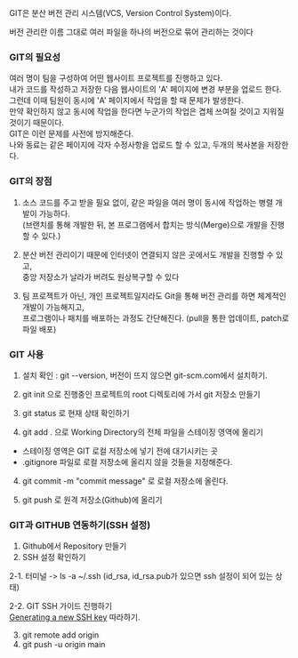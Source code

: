 GIT은 분산 버전 관리 시스템(VCS, Version Control System)이다.

버전 관리란 이름 그대로 여러 파일을 하나의 버전으로 묶어 관리하는 것이다

### GIT의 필요성

여러 명이 팀을 구성하여 어떤 웹사이트 프로젝트를 진행하고 있다. <br>
내가 코드를 작성하고 저장한 다음 웹사이트의 'A' 페이지에 변경 부분을 업로드 한다. <br>
그런데 이때 팀원이 동시에 'A' 페이지에서 작업을 할 때 문제가 발생한다. <br>
만약 확인하지 않고 동시에 작업을 한다면 누군가의 작업은 겹체 쓰여질 것이고 지워질 것이기 때문이다. <br>
GIT은 이런 문제를 사전에 방지해준다. <br>
나와 동료는 같은 페이지에 각자 수정사항을 업로드 할 수 있고, 두개의 복사본을 저장한다. <br>

### GIT의 장점

1. 소스 코드를 주고 받을 필요 없이, 같은 파일을 여러 명이 동시에 작업하는 병렬 개발이 가능하다.<br>
(브랜치를 통해 개발한 뒤, 본 프로그램에서 합치는 방식(Merge)으로 개발을 진행할 수 있다.)

2. 분산 버전 관리이기 때문에 인터넷이 연결되지 않은 곳에서도 개발을 진행할 수 있고,<br> 중앙 저장소가 날라가 버려도 원상복구할 수 있다
   
3. 팀 프로젝트가 아닌, 개인 프로젝트일지라도 Git을 통해 버전 관리를 하면 체계적인 개발이 가능해지고, <br>프로그램이나 패치를 배포하는 과정도 간단해진다.
(pull을 통한 업데이트, patch로 파일 배포) 


### GIT 사용

1. 설치 확인 : git --version, 버전이 뜨지 않으면 git-scm.com에서 설치하기.
2. git init 으로 진행중인 프로젝트의 root 디렉토리에 가서 git 저장소 만들기
3. git status 로 현재 상태 확인하기

4. git add . 으로 Working Directory의 전체 파일을 스테이징 영역에 올리기
* 스테이징 영역은 GIT 로컬 저장소에 넣기 전에 대기시키는 곳
* .gitignore 파일로 로컬 저장소에 올리지 않을 것들을 지정해준다.
4. git commit -m "commit message" 로 로컬 저장소에 올린다.

5. git push 로 원격 저장소(Github)에 올리기


### GIT과 GITHUB 연동하기(SSH 설정)

1. Github에서 Repository 만들기
2. SSH 설정 확인하기

2-1. 터미널 -> ls -a ~/.ssh  (id_rsa, id_rsa.pub가 있으면 ssh 설정이 되어 있는 상태)

2-2. GIT SSH 가이드 진행하기<br>
[Generating a new SSH key](https://docs.github.com/en/github/authenticating-to-github/generating-a-new-ssh-key-and-adding-it-to-the-ssh-agent) 따라하기.

3. git remote add origin <name><url>
4. git push -u origin main
